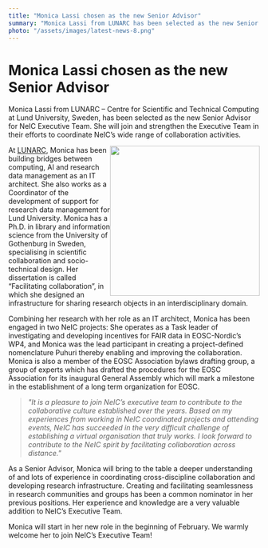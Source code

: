 ```yaml
---
title: "Monica Lassi chosen as the new Senior Advisor"
summary: "Monica Lassi from LUNARC has been selected as the new Senior Advisor for NeIC Executive Team. She will bring to the table a deeper understanding of and lots of experience in coordinating cross-discipline collaboration and developing research infrastructure."
photo: "/assets/images/latest-news-8.png"
---
```


Monica Lassi chosen as the new Senior Advisor
===========================

Monica Lassi from LUNARC – Centre for Scientific and Technical Computing at Lund University, Sweden, has been selected as the new Senior Advisor for NeIC Executive Team. She will join and strengthen the Executive Team in their efforts to coordinate NeIC’s wide range of collaboration activities. 

<img class="normal" src="{% include baseurl %}/assets/images/news/MonicaLassi.png" height="300" style="float: right" margin="0px 15px">

At [LUNARC](http://www.lunarc.lu.se), Monica has been building bridges between computing, AI and research data management as an IT architect. She also works as a Coordinator of the development of support for research data management for Lund University. Monica has a Ph.D. in library and information science from the University of Gothenburg in Sweden, specialising in scientific collaboration and socio-technical design. Her dissertation is called “Facilitating collaboration”, in which she designed an infrastructure for sharing research objects in an interdisciplinary domain.

Combining her research with her role as an IT architect, Monica has been engaged in two NeIC projects: She operates as a Task leader of investigating and developing incentives for FAIR data in EOSC-Nordic’s WP4, and Monica was the lead participant in creating a project-defined nomenclature Puhuri thereby enabling and improving the collaboration. Monica is also a member of the EOSC Association bylaws drafting group, a group of experts which has drafted the procedures for the EOSC Association for its inaugural General Assembly which will mark a milestone in the establishment of a long term organization for EOSC. 

>*"It is a pleasure to join NeIC’s executive team to contribute to the collaborative culture established over the years. Based on my experiences from working in NeIC coordinated projects and attending events, NeIC has succeeded in the very difficult challenge of establishing a virtual organisation that truly works. I look forward to contribute to the NeIC spirit by facilitating collaboration across distance."*

As a Senior Advisor, Monica will bring to the table a deeper understanding of and lots of experience in coordinating cross-discipline collaboration and developing research infrastructure. Creating and facilitating seamlessness in research communities and groups has been a common nominator in her previous positions. Her experience and knowledge are a very valuable addition to NeIC’s Executive Team.

Monica will start in her new role in the beginning of February. We warmly welcome her to join NeIC’s Executive Team!
